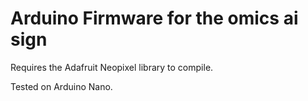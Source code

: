 # Arduino Firmware for the omics ai sign

Requires the Adafruit Neopixel library to compile.

Tested on Arduino Nano.
